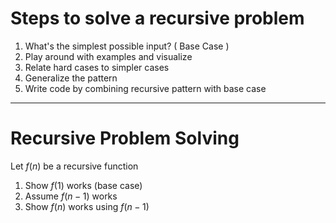 # Steps to solve a recursive problem

 1. What's the simplest possible input? ( Base Case )
 2. Play around with examples and visualize
 3. Relate hard cases to simpler cases
 4. Generalize the pattern
 5. Write code by combining recursive pattern with base case

---
# Recursive Problem Solving

 Let $f(n)$ be a recursive function
 1. Show $f(1)$ works (base case)
 2. Assume $f(n-1)$ works
 3. Show $f(n)$ works using $f(n-1)$